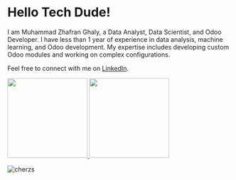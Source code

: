 # Hello Tech Dude! 
I am Muhammad Zhafran Ghaly, a Data Analyst, Data Scientist, and Odoo Developer. I have less than 1 year of experience in data analysis, machine learning, and Odoo development. My expertise includes developing custom Odoo modules and working on complex configurations.

Feel free to connect with me on [LinkedIn](https://www.linkedin.com/in/muhammad-zhafran-ghaly-383940214/).

<p align="left">
<a href="https://github.com/cherzs">
  <img height="180em" src="https://github-readme-stats-eight-theta.vercel.app/api?username=cherzs&show_icons=true&theme=algolia&include_all_commits=true&count_private=true"/>
  <img height="180em" src="https://github-readme-stats-eight-theta.vercel.app/api/top-langs/?username=cherzs&layout=compact&langs_count=8&theme=algolia"/>
</a>
</p>

<p align="left"> 
<img src="https://komarev.com/ghpvc/?username=cherzs&label=Profile%20views&color=0e75b6&style=flat" alt="cherzs"/>
</p>
